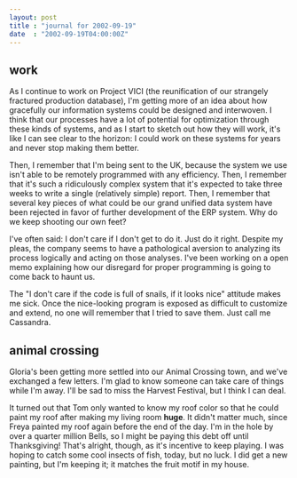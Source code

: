 ```yaml
---
layout: post
title : "journal for 2002-09-19"
date  : "2002-09-19T04:00:00Z"
---
```



## work

As I continue to work on Project VICI (the reunification of our strangely fractured production database), I'm getting more of an idea about how gracefully our information systems could be designed and interwoven.  I think that our processes have a lot of potential for optimization through these kinds of systems, and as I start to sketch out how they will work, it's like I can see clear to the horizon:  I could work on these systems for years and never stop making them better.  

Then, I remember that I'm being sent to the UK, because the system we use isn't able to be remotely programmed with any efficiency.  Then, I remember that it's such a ridiculously complex system that it's expected to take three weeks to write a single (relatively simple) report.  Then, I remember that several key pieces of what could be our grand unified data system have been rejected in favor of further development of the ERP system.  Why do we keep shooting our own feet?

I've often said: I don't care if I don't get to do it.  Just do it right. Despite my pleas, the company seems to have a pathological aversion to analyzing its process logically and acting on those analyses.  I've been working on a open memo explaining how our disregard for proper programming is going to come back to haunt us.

The "I don't care if the code is full of snails, if it looks nice" attitude makes me sick.  Once the nice-looking program is exposed as difficult to customize and extend, no one will remember that I tried to save them.  Just call me Cassandra.

## animal crossing

Gloria's been getting more settled into our Animal Crossing town, and we've exchanged a few letters.  I'm glad to know someone can take care of things while I'm away.  I'll be sad to miss the Harvest Festival, but I think I can deal.  

It turned out that Tom only wanted to know my roof color so that he could paint my roof after making my living room <strong>huge</strong>.  It didn't matter much, since Freya painted my roof again before the end of the day.  I'm in the hole by over a quarter million Bells, so I might be paying this debt off until Thanksgiving!  That's alright, though, as it's incentive to keep playing.  I was hoping to catch some cool insects of fish, today, but no luck.  I did get a new painting, but I'm keeping it;  it matches the fruit motif in my house.

